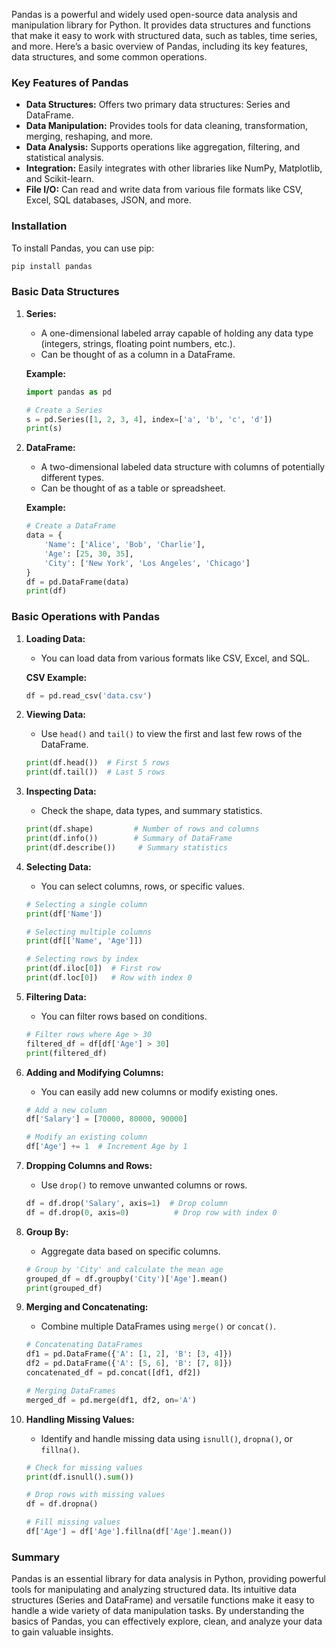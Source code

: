 Pandas is a powerful and widely used open-source data analysis and manipulation library for Python. It provides data structures and functions that make it easy to work with structured data, such as tables, time series, and more. Here’s a basic overview of Pandas, including its key features, data structures, and some common operations.

### Key Features of Pandas
- **Data Structures:** Offers two primary data structures: Series and DataFrame.
- **Data Manipulation:** Provides tools for data cleaning, transformation, merging, reshaping, and more.
- **Data Analysis:** Supports operations like aggregation, filtering, and statistical analysis.
- **Integration:** Easily integrates with other libraries like NumPy, Matplotlib, and Scikit-learn.
- **File I/O:** Can read and write data from various file formats like CSV, Excel, SQL databases, JSON, and more.

### Installation
To install Pandas, you can use pip:

```bash
pip install pandas
```

### Basic Data Structures

1. **Series:**
   - A one-dimensional labeled array capable of holding any data type (integers, strings, floating point numbers, etc.).
   - Can be thought of as a column in a DataFrame.

   **Example:**
   ```python
   import pandas as pd

   # Create a Series
   s = pd.Series([1, 2, 3, 4], index=['a', 'b', 'c', 'd'])
   print(s)
   ```

2. **DataFrame:**
   - A two-dimensional labeled data structure with columns of potentially different types.
   - Can be thought of as a table or spreadsheet.

   **Example:**
   ```python
   # Create a DataFrame
   data = {
       'Name': ['Alice', 'Bob', 'Charlie'],
       'Age': [25, 30, 35],
       'City': ['New York', 'Los Angeles', 'Chicago']
   }
   df = pd.DataFrame(data)
   print(df)
   ```

### Basic Operations with Pandas

1. **Loading Data:**
   - You can load data from various formats like CSV, Excel, and SQL.

   **CSV Example:**
   ```python
   df = pd.read_csv('data.csv')
   ```

2. **Viewing Data:**
   - Use `head()` and `tail()` to view the first and last few rows of the DataFrame.

   ```python
   print(df.head())  # First 5 rows
   print(df.tail())  # Last 5 rows
   ```

3. **Inspecting Data:**
   - Check the shape, data types, and summary statistics.

   ```python
   print(df.shape)         # Number of rows and columns
   print(df.info())        # Summary of DataFrame
   print(df.describe())     # Summary statistics
   ```

4. **Selecting Data:**
   - You can select columns, rows, or specific values.

   ```python
   # Selecting a single column
   print(df['Name'])

   # Selecting multiple columns
   print(df[['Name', 'Age']])

   # Selecting rows by index
   print(df.iloc[0])  # First row
   print(df.loc[0])   # Row with index 0
   ```

5. **Filtering Data:**
   - You can filter rows based on conditions.

   ```python
   # Filter rows where Age > 30
   filtered_df = df[df['Age'] > 30]
   print(filtered_df)
   ```

6. **Adding and Modifying Columns:**
   - You can easily add new columns or modify existing ones.

   ```python
   # Add a new column
   df['Salary'] = [70000, 80000, 90000]

   # Modify an existing column
   df['Age'] += 1  # Increment Age by 1
   ```

7. **Dropping Columns and Rows:**
   - Use `drop()` to remove unwanted columns or rows.

   ```python
   df = df.drop('Salary', axis=1)  # Drop column
   df = df.drop(0, axis=0)          # Drop row with index 0
   ```

8. **Group By:**
   - Aggregate data based on specific columns.

   ```python
   # Group by 'City' and calculate the mean age
   grouped_df = df.groupby('City')['Age'].mean()
   print(grouped_df)
   ```

9. **Merging and Concatenating:**
   - Combine multiple DataFrames using `merge()` or `concat()`.

   ```python
   # Concatenating DataFrames
   df1 = pd.DataFrame({'A': [1, 2], 'B': [3, 4]})
   df2 = pd.DataFrame({'A': [5, 6], 'B': [7, 8]})
   concatenated_df = pd.concat([df1, df2])

   # Merging DataFrames
   merged_df = pd.merge(df1, df2, on='A')
   ```

10. **Handling Missing Values:**
    - Identify and handle missing data using `isnull()`, `dropna()`, or `fillna()`.

    ```python
    # Check for missing values
    print(df.isnull().sum())

    # Drop rows with missing values
    df = df.dropna()

    # Fill missing values
    df['Age'] = df['Age'].fillna(df['Age'].mean())
    ```

### Summary
Pandas is an essential library for data analysis in Python, providing powerful tools for manipulating and analyzing structured data. Its intuitive data structures (Series and DataFrame) and versatile functions make it easy to handle a wide variety of data manipulation tasks. By understanding the basics of Pandas, you can effectively explore, clean, and analyze your data to gain valuable insights.